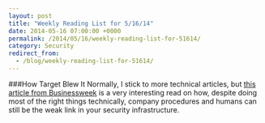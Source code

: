 ```yaml
---
layout: post
title: "Weekly Reading List for 5/16/14"
date: 2014-05-16 07:00:00 +0000
permalink: /2014/05/16/weekly-reading-list-for-51614/
category: Security
redirect_from:
  - /blog/weekly-reading-list-for-51614/
---
```

###How Target Blew It
Normally, I stick to more technical articles, but [this article from Businessweek](http://mobile.businessweek.com/articles/2014-03-13/target-missed-alarms-in-epic-hack-of-credit-card-data) is a very interesting read on how, despite doing most of the right things technically, company procedures and humans can still be the weak link in your security infrastructure.
